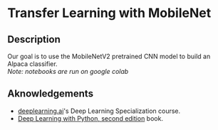 # Transfer Learning with MobileNet

## Description

Our goal is to use the MobileNetV2 pretrained CNN model to build an Alpaca classifier.  
*Note: notebooks are run on google colab*

## Aknowledgements

- [deeplearning.ai](https://www.deeplearning.ai/courses/)'s Deep Learning Specialization course.
- [Deep Learning with Python, second edition](https://www.manning.com/books/deep-learning-with-python-second-edition) book.
